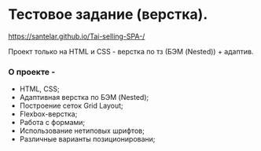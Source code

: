 # Тестовое задание (верстка).

https://santelar.github.io/Tai-selling-SPA-/

Проект только на HTML и CSS - верстка по тз (БЭМ (Nested)) + адаптив.

### О проекте -
- HTML, CSS;
- Адаптивная верстка по БЭМ (Nested);
- Построение сеток Grid Layout;
- Flexbox-верстка;
- Работа с формами;
- Использование нетиповых шрифтов;
- Различные варианты позиционировани;
